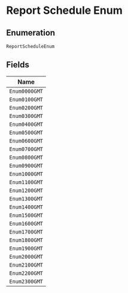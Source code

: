 
# Report Schedule Enum

## Enumeration

`ReportScheduleEnum`

## Fields

| Name |
|  --- |
| `Enum0000GMT` |
| `Enum0100GMT` |
| `Enum0200GMT` |
| `Enum0300GMT` |
| `Enum0400GMT` |
| `Enum0500GMT` |
| `Enum0600GMT` |
| `Enum0700GMT` |
| `Enum0800GMT` |
| `Enum0900GMT` |
| `Enum1000GMT` |
| `Enum1100GMT` |
| `Enum1200GMT` |
| `Enum1300GMT` |
| `Enum1400GMT` |
| `Enum1500GMT` |
| `Enum1600GMT` |
| `Enum1700GMT` |
| `Enum1800GMT` |
| `Enum1900GMT` |
| `Enum2000GMT` |
| `Enum2100GMT` |
| `Enum2200GMT` |
| `Enum2300GMT` |

